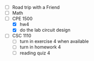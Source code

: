 - [ ] Road trip with a Friend
- [ ] Math
- [ ] CPE 1500
	 - [x] hw4
	- [x] do the lab circuit design
- [ ] CSC 1110
	- [ ] turn in exercise 4 when available
	- [ ] turn in homework 4
	- [ ] reading quiz 4